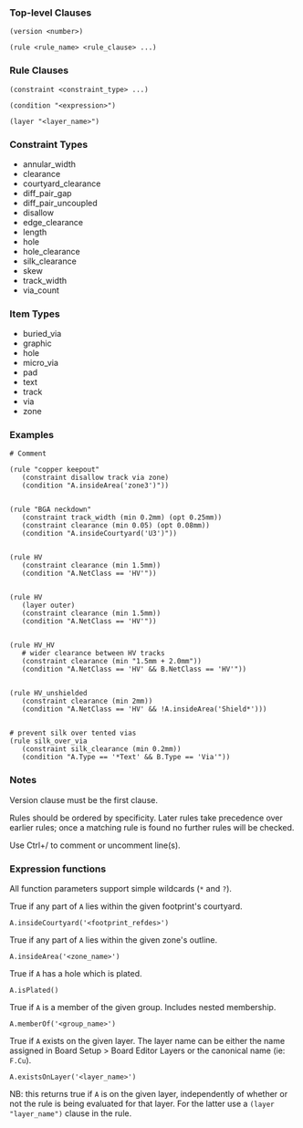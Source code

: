 ### Top-level Clauses

    (version <number>)

    (rule <rule_name> <rule_clause> ...)


### Rule Clauses

    (constraint <constraint_type> ...)

    (condition "<expression>")

    (layer "<layer_name>")


### Constraint Types

 * annular_width
 * clearance
 * courtyard_clearance
 * diff\_pair\_gap
 * diff\_pair\_uncoupled
 * disallow
 * edge_clearance
 * length
 * hole
 * hole_clearance
 * silk_clearance
 * skew
 * track_width
 * via_count


### Item Types

 * buried_via
 * graphic
 * hole
 * micro_via
 * pad
 * text
 * track
 * via
 * zone


### Examples

    # Comment
    
    (rule "copper keepout"
       (constraint disallow track via zone)
       (condition "A.insideArea('zone3')"))


    (rule "BGA neckdown"
       (constraint track_width (min 0.2mm) (opt 0.25mm))
       (constraint clearance (min 0.05) (opt 0.08mm))
       (condition "A.insideCourtyard('U3')"))


    (rule HV
       (constraint clearance (min 1.5mm))
       (condition "A.NetClass == 'HV'"))


    (rule HV
       (layer outer)
       (constraint clearance (min 1.5mm))
       (condition "A.NetClass == 'HV'"))


    (rule HV_HV
       # wider clearance between HV tracks
       (constraint clearance (min "1.5mm + 2.0mm"))
       (condition "A.NetClass == 'HV' && B.NetClass == 'HV'"))


    (rule HV_unshielded
       (constraint clearance (min 2mm))
       (condition "A.NetClass == 'HV' && !A.insideArea('Shield*')))


    # prevent silk over tented vias
    (rule silk_over_via
       (constraint silk_clearance (min 0.2mm))
       (condition "A.Type == '*Text' && B.Type == 'Via'"))

### Notes

Version clause must be the first clause.

Rules should be ordered by specificity.  Later rules take
precedence over earlier rules; once a matching rule is found
no further rules will be checked.

Use Ctrl+/ to comment or uncomment line(s).



### Expression functions

All function parameters support simple wildcards (`*` and `?`).

True if any part of `A` lies within the given footprint's courtyard.

    A.insideCourtyard('<footprint_refdes>')


True if any part of `A` lies within the given zone's outline.

    A.insideArea('<zone_name>')


True if `A` has a hole which is plated.

    A.isPlated()


True if `A` is a member of the given group. Includes nested membership.

    A.memberOf('<group_name>')


True if `A` exists on the given layer.  The layer name can be
either the name assigned in Board Setup > Board Editor Layers or
the canonical name (ie: `F.Cu`).

    A.existsOnLayer('<layer_name>')

NB: this returns true if `A` is on the given layer, independently
of whether or not the rule is being evaluated for that layer.
For the latter use a `(layer "layer_name")` clause in the rule.
